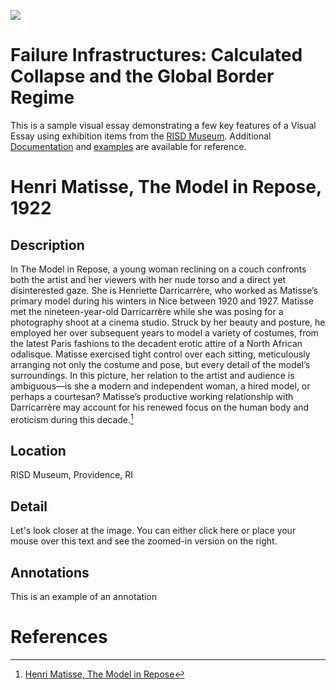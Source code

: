 <a href="https://juncture-digital.org"><img src="https://juncture-digital.org/images/ve-button.png"></a>

<param ve-config 
       title="Failure Infrastructures: Calculated Collapse and the Global Border Regime"
       author="Dimitris C. Papadopoulos"
       banner="/img/Moria.jpg" 
       layout="vertical">
         
<!-- Entities discussed throughout the essay are typically defined before the essay text and
     are thus available in all text.  Entity identifiers (QIDs) can be found in either
     Wikipedia or Wikidata (https://www.wikidata.org)> -->
<param ve-entity eid="Q5589"> <!-- Henri Matisse -->

# Failure Infrastructures: Calculated Collapse and the Global Border Regime

This is a sample visual essay demonstrating a few key features of a Visual Essay using exhibition items from the [RISD Museum](https://risdmuseum.org/). Additional [Documentation](https://github.com/JSTOR-Labs/juncture/wiki) and [examples](https://jstor-labs.github.io/juncture-examples) are available for reference.
<param ve-image label="The Model in Repose" description="The Model in Repose" license="RISD Museum" url="https://risdmuseum.org/sites/default/files/museumplus/205426.jpg">


# Henri Matisse, The Model in Repose, 1922

## Description

In The Model in Repose, a young woman reclining on a couch confronts both the artist and her viewers with her nude torso and a direct yet disinterested gaze. She is Henriette Darricarrère, who worked as Matisse’s primary model during his winters in Nice between 1920 and 1927. Matisse met the nineteen-year-old Darricarrère while she was posing for a photography shoot at a cinema studio. Struck by her beauty and posture, he employed her over subsequent years to model a variety of costumes, from the latest Paris fashions to the decadent erotic attire of a North African odalisque. Matisse exercised tight control over each sitting, meticulously arranging not only the costume and pose, but every detail of the model’s surroundings. In this picture, her relation to the artist and audience is ambiguous—is she a modern and independent woman, a hired model, or perhaps a courtesan? Matisse’s productive working relationship with Darricarrère may account for his renewed focus on the human body and eroticism during this decade.[^1]
<param ve-image region="483,264,165,192" url="https://risdmuseum.org/sites/default/files/museumplus/205426.jpg">

<param ve-image label="Girl with a Pearl Earring" description="painting by Johannes Vermeer" license="public domain" url="https://upload.wikimedia.org/wikipedia/commons/f/fa/Girl_with_a_Pearl_Earring_%28Full_Renovation%29.jpg">

<param ve-image fit="cover" manifest="https://iiif.juncture-digital.org/manifest/6dd738aed85597cac540ad31dd5818e86ef7f2918c7b43a9eb3123d5538e6e4c">


## Location

RISD Museum, Providence, RI
<param ve-map center="Q2148186" zoom="18" prefer-geojson>

## Detail
Let's look closer at the image.
You can either <span data-click-image-zoomto="483,264,165,192">click here</span> or place your mouse <span data-mouseover-image-zoomto="483,264,165,192">over this text</span> and see the zoomed-in version on the right.
<param ve-image fit="cover" url="https://risdmuseum.org/sites/default/files/museumplus/205426.jpg">



## Annotations
This is an example of an annotation
<param ve-image title="Roasted Coffee Beans" url="https://upload.wikimedia.org/wikipedia/commons/c/c5/Roasted_coffee_beans.jpg">


<param ve-image label="Paris Street; Rainy Day" license="public domain" manifest="https://dimaterialist.github.io/test2/manifests/paris.json">

<param ve-image label="Paris" license="public domain" manifest="https://dimaterialist.github.io/test2/manifests/newparis.json"> 


# References

[^1]: [Henri Matisse, The Model in Repose](https://risdmuseum.org/art-design/collection/model-repose-57288?return=%2Fart-design%2Fcollection%3Fsearch_api_fulltext%3Dmatisse%26field_public_domain%3D1%26has_images%3D1%26op%3D)
